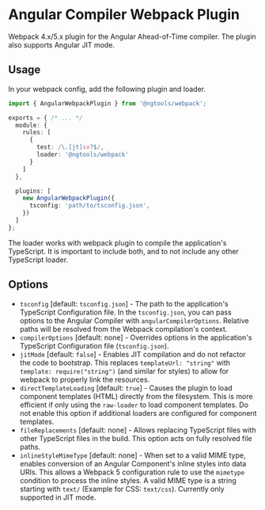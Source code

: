 # Angular Compiler Webpack Plugin

Webpack 4.x/5.x plugin for the Angular Ahead-of-Time compiler. The plugin also supports Angular JIT mode.

## Usage

In your webpack config, add the following plugin and loader.

```typescript
import { AngularWebpackPlugin } from '@ngtools/webpack';

exports = { /* ... */
  module: {
    rules: [
      {
        test: /\.[jt]sx?$/,
        loader: '@ngtools/webpack'
      }
    ]
  },

  plugins: [
    new AngularWebpackPlugin({
      tsconfig: 'path/to/tsconfig.json',
    })
  ]
};
```

The loader works with webpack plugin to compile the application's TypeScript. It is important to include both, and to not include any other TypeScript loader.

## Options

* `tsconfig` [default: `tsconfig.json`] - The path to the application's TypeScript Configuration file. In the `tsconfig.json`, you can pass options to the Angular Compiler with `angularCompilerOptions`. Relative paths will be resolved from the Webpack compilation's context.
* `compilerOptions` [default: none] - Overrides options in the application's TypeScript Configuration file (`tsconfig.json`).
* `jitMode` [default: `false`] - Enables JIT compilation and do not refactor the code to bootstrap. This replaces `templateUrl: "string"` with `template: require("string")` (and similar for styles) to allow for webpack to properly link the resources.
* `directTemplateLoading` [default: `true`] - Causes the plugin to load component templates (HTML) directly from the filesystem.  This is more efficient if only using the `raw-loader` to load component templates.  Do not enable this option if additional loaders are configured for component templates.
* `fileReplacements` [default: none] - Allows replacing TypeScript files with other TypeScript files in the build. This option acts on fully resolved file paths.
* `inlineStyleMimeType` [default: none] - When set to a valid MIME type, enables conversion of an Angular Component's inline styles into data URIs.  This allows a Webpack 5 configuration rule to use the `mimetype` condition to process the inline styles. A valid MIME type is a string starting with `text/` (Example for CSS: `text/css`). Currently only supported in JIT mode.
